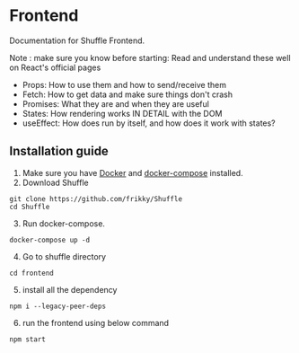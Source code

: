 # Frontend 
Documentation for Shuffle Frontend.

Note : make sure you know before starting:
Read and understand these well on React's official pages
- Props: How to use them and how to send/receive them
- Fetch: How to get data and make sure things don't crash
- Promises: What they are and when they are useful
- States: How rendering works IN DETAIL with the DOM
- useEffect: How does run by itself, and how does it work with states?

## Installation guide

1. Make sure you have [Docker](https://docs.docker.com/get-docker/) and [docker-compose](https://docs.docker.com/compose/install/) installed.
2. Download Shuffle
```
git clone https://github.com/frikky/Shuffle
cd Shuffle
```
3. Run docker-compose.
```
docker-compose up -d
```
4. Go to shuffle directory
```
cd frontend
```
5. install all the dependency
```
npm i --legacy-peer-deps
```
6. run the frontend using below command 
```
npm start
```